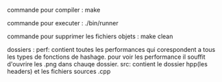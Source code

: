 commande pour compiler : make

commande pour executer : ./bin/runner

commande pour supprimer les fichiers objets : make clean

dossiers :
	perf: contient toutes les performances qui corespondent a tous les types de fonctions de hashage.
		  pour voir les performance il souffit d'ouvrire les .png dans chauqe dossier.
	src: contient le dossier hpp(les headers) et les fichiers sources .cpp


